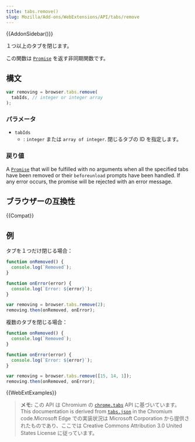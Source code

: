 ```yaml
---
title: tabs.remove()
slug: Mozilla/Add-ons/WebExtensions/API/tabs/remove
---
```


{{AddonSidebar()}}

１つ以上のタブを閉じます。

この関数は [`Promise`](/ja/docs/Web/JavaScript/Reference/Global_Objects/Promise) を返す非同期関数です。

## 構文

```js
var removing = browser.tabs.remove(
  tabIds, // integer or integer array
);
```

### パラメータ

- `tabIds`
  - : `integer` または `array of integer`. 閉じるタブの ID を指定します。

### 戻り値

A [`Promise`](/ja/docs/Web/JavaScript/Reference/Global_Objects/Promise) that will be fulfilled with no arguments when all the specified tabs have been removed or their `beforeunload` prompts have been handled. If any error occurs, the promise will be rejected with an error message.

## ブラウザーの互換性

{{Compat}}

## 例

タブを１つだけ閉じる場合：

```js
function onRemoved() {
  console.log(`Removed`);
}

function onError(error) {
  console.log(`Error: ${error}`);
}

var removing = browser.tabs.remove(2);
removing.then(onRemoved, onError);
```

複数のタブを閉じる場合：

```js
function onRemoved() {
  console.log(`Removed`);
}

function onError(error) {
  console.log(`Error: ${error}`);
}

var removing = browser.tabs.remove([15, 14, 1]);
removing.then(onRemoved, onError);
```

{{WebExtExamples}}

> **メモ:** この API は Chromium の [`chrome.tabs`](https://developer.chrome.com/extensions/tabs#method-remove) API に基づいています。 This documentation is derived from [`tabs.json`](https://chromium.googlesource.com/chromium/src/+/master/chrome/common/extensions/api/tabs.json) in the Chromium code.Microsoft Edge での実装状況は Microsoft Corporation から提供されたものであり、ここでは Creative Commons Attribution 3.0 United States License に従っています。

<!--
// Copyright 2015 The Chromium Authors. All rights reserved.
//
// Redistribution and use in source and binary forms, with or without
// modification, are permitted provided that the following conditions are
// met:
//
//    * Redistributions of source code must retain the above copyright
// notice, this list of conditions and the following disclaimer.
//    * Redistributions in binary form must reproduce the above
// copyright notice, this list of conditions and the following disclaimer
// in the documentation and/or other materials provided with the
// distribution.
//    * Neither the name of Google Inc. nor the names of its
// contributors may be used to endorse or promote products derived from
// this software without specific prior written permission.
//
// THIS SOFTWARE IS PROVIDED BY THE COPYRIGHT HOLDERS AND CONTRIBUTORS
// "AS IS" AND ANY EXPRESS OR IMPLIED WARRANTIES, INCLUDING, BUT NOT
// LIMITED TO, THE IMPLIED WARRANTIES OF MERCHANTABILITY AND FITNESS FOR
// A PARTICULAR PURPOSE ARE DISCLAIMED. IN NO EVENT SHALL THE COPYRIGHT
// OWNER OR CONTRIBUTORS BE LIABLE FOR ANY DIRECT, INDIRECT, INCIDENTAL,
// SPECIAL, EXEMPLARY, OR CONSEQUENTIAL DAMAGES (INCLUDING, BUT NOT
// LIMITED TO, PROCUREMENT OF SUBSTITUTE GOODS OR SERVICES; LOSS OF USE,
// DATA, OR PROFITS; OR BUSINESS INTERRUPTION) HOWEVER CAUSED AND ON ANY
// THEORY OF LIABILITY, WHETHER IN CONTRACT, STRICT LIABILITY, OR TORT
// (INCLUDING NEGLIGENCE OR OTHERWISE) ARISING IN ANY WAY OUT OF THE USE
// OF THIS SOFTWARE, EVEN IF ADVISED OF THE POSSIBILITY OF SUCH DAMAGE.
-->
